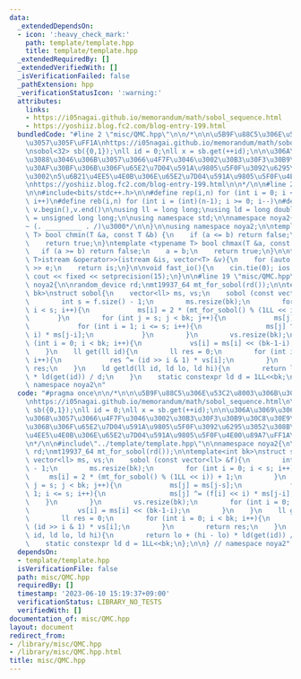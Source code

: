 ```yaml
---
data:
  _extendedDependsOn:
  - icon: ':heavy_check_mark:'
    path: template/template.hpp
    title: template/template.hpp
  _extendedRequiredBy: []
  _extendedVerifiedWith: []
  _isVerificationFailed: false
  _pathExtension: hpp
  _verificationStatusIcon: ':warning:'
  attributes:
    links:
    - https://i05nagai.github.io/memorandum/math/sobol_sequence.html
    - https://yoshiiz.blog.fc2.com/blog-entry-199.html
  bundledCode: "#line 2 \"misc/QMC.hpp\"\n\n/*\n\n\u5B9F\u88C5\u306E\u53C2\u8003\u306B\
    \u3057\u305F\uFF1A\nhttps://i05nagai.github.io/memorandum/math/sobol_sequence.html\n\
    \nsobol<32> sb({0,1});\nll id = 0;\nll x = sb.get(++id);\n\n\u306A\u3069\u306E\
    \u3088\u3046\u306B\u3057\u3066\u4F7F\u3046\u3002\u30B3\u30F3\u30B9\u30C8\u30E9\
    \u30AF\u30BF\u306B\u306F\u65E2\u7D04\u591A\u9805\u5F0F\u3092\u6295\u3052\u308B\
    \u3002\n5\u6B21\u4EE5\u4E0B\u306E\u65E2\u7D04\u591A\u9805\u5F0F\u4E00\u89A7\uFF1A\
    \nhttps://yoshiiz.blog.fc2.com/blog-entry-199.html\n\n*/\n\n#line 2 \"template/template.hpp\"\
    \n\n#include<bits/stdc++.h>\n\n#define rep(i,n) for (int i = 0; i < (int)(n);\
    \ i++)\n#define reb(i,n) for (int i = (int)(n-1); i >= 0; i--)\n#define all(v)\
    \ v.begin(),v.end()\n\nusing ll = long long;\nusing ld = long double;\nusing ull\
    \ = unsigned long long;\n\nusing namespace std;\n\nnamespace noya2{\n\n/*\u3000\
    ~ (. _________ . /)\u3000*/\n\n}\n\nusing namespace noya2;\n\ntemplate <typename\
    \ T> bool chmin(T &a, const T &b) {\n    if (a <= b) return false;\n    a = b;\n\
    \    return true;\n}\ntemplate <typename T> bool chmax(T &a, const T &b) {\n \
    \   if (a >= b) return false;\n    a = b;\n    return true;\n}\n\ntemplate<class\
    \ T>istream &operator>>(istream &is, vector<T> &v){\n    for (auto &e : v) is\
    \ >> e;\n    return is;\n}\n\nvoid fast_io(){\n    cin.tie(0); ios::sync_with_stdio(0);\
    \ cout << fixed << setprecision(15);\n}\n\n#line 19 \"misc/QMC.hpp\"\n\nnamespace\
    \ noya2{\n\nrandom_device rd;\nmt19937_64 mt_for_sobol(rd());\n\ntemplate<int\
    \ bk>\nstruct sobol{\n    vector<ll> ms, vs;\n    sobol (const vector<ll> &f){\n\
    \        int s = f.size() - 1;\n        ms.resize(bk);\n        for (int i = 0;\
    \ i < s; i++){\n            ms[i] = 2 * (mt_for_sobol() % (1LL << i)) + 1;\n \
    \       }\n        for (int j = s; j < bk; j++){\n            ms[j] = ms[j-s];\n\
    \            for (int i = 1; i <= s; i++){\n                ms[j] ^= (f[i] <<\
    \ i) * ms[j-i];\n            }\n        }\n        vs.resize(bk);\n        for\
    \ (int i = 0; i < bk; i++){\n            vs[i] = ms[i] << (bk-1-i);\n        }\n\
    \    }\n    ll get(ll id){\n        ll res = 0;\n        for (int i = 0; i < bk;\
    \ i++){\n            res ^= (id >> i & 1) * vs[i];\n        }\n        return\
    \ res;\n    }\n    ld getld(ll id, ld lo, ld hi){\n        return lo + (hi - lo)\
    \ * ld(get(id)) / d;\n    }\n    static constexpr ld d = 1LL<<bk;\n};\n\n} //\
    \ namespace noya2\n"
  code: "#pragma once\n\n/*\n\n\u5B9F\u88C5\u306E\u53C2\u8003\u306B\u3057\u305F\uFF1A\
    \nhttps://i05nagai.github.io/memorandum/math/sobol_sequence.html\n\nsobol<32>\
    \ sb({0,1});\nll id = 0;\nll x = sb.get(++id);\n\n\u306A\u3069\u306E\u3088\u3046\
    \u306B\u3057\u3066\u4F7F\u3046\u3002\u30B3\u30F3\u30B9\u30C8\u30E9\u30AF\u30BF\
    \u306B\u306F\u65E2\u7D04\u591A\u9805\u5F0F\u3092\u6295\u3052\u308B\u3002\n5\u6B21\
    \u4EE5\u4E0B\u306E\u65E2\u7D04\u591A\u9805\u5F0F\u4E00\u89A7\uFF1A\nhttps://yoshiiz.blog.fc2.com/blog-entry-199.html\n\
    \n*/\n\n#include\"../template/template.hpp\"\n\nnamespace noya2{\n\nrandom_device\
    \ rd;\nmt19937_64 mt_for_sobol(rd());\n\ntemplate<int bk>\nstruct sobol{\n   \
    \ vector<ll> ms, vs;\n    sobol (const vector<ll> &f){\n        int s = f.size()\
    \ - 1;\n        ms.resize(bk);\n        for (int i = 0; i < s; i++){\n       \
    \     ms[i] = 2 * (mt_for_sobol() % (1LL << i)) + 1;\n        }\n        for (int\
    \ j = s; j < bk; j++){\n            ms[j] = ms[j-s];\n            for (int i =\
    \ 1; i <= s; i++){\n                ms[j] ^= (f[i] << i) * ms[j-i];\n        \
    \    }\n        }\n        vs.resize(bk);\n        for (int i = 0; i < bk; i++){\n\
    \            vs[i] = ms[i] << (bk-1-i);\n        }\n    }\n    ll get(ll id){\n\
    \        ll res = 0;\n        for (int i = 0; i < bk; i++){\n            res ^=\
    \ (id >> i & 1) * vs[i];\n        }\n        return res;\n    }\n    ld getld(ll\
    \ id, ld lo, ld hi){\n        return lo + (hi - lo) * ld(get(id)) / d;\n    }\n\
    \    static constexpr ld d = 1LL<<bk;\n};\n\n} // namespace noya2"
  dependsOn:
  - template/template.hpp
  isVerificationFile: false
  path: misc/QMC.hpp
  requiredBy: []
  timestamp: '2023-06-10 15:19:37+09:00'
  verificationStatus: LIBRARY_NO_TESTS
  verifiedWith: []
documentation_of: misc/QMC.hpp
layout: document
redirect_from:
- /library/misc/QMC.hpp
- /library/misc/QMC.hpp.html
title: misc/QMC.hpp
---
```

